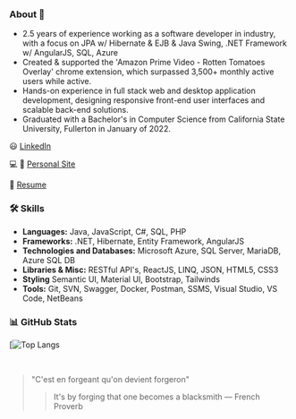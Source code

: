### About 👋
- 2.5 years of experience working as a software developer in industry, with a focus on JPA w/ Hibernate & EJB & Java Swing, .NET Framework w/ AngularJS, SQL, Azure
- Created & supported the 'Amazon Prime Video - Rotten Tomatoes Overlay' chrome extension, which surpassed 3,500+ monthly active users while active.
- Hands-on experience in full stack web and desktop application development, designing responsive front-end user interfaces and scalable back-end solutions.
- Graduated with a Bachelor's in Computer Science from California State University, Fullerton in January of 2022.

:smiley: [LinkedIn](https://www.linkedin.com/in/ernesto-hooghkirk/)

:computer: :iphone: [Personal Site](https://ernesto-h.dev/)

:bookmark_tabs: [Resume](https://drive.google.com/file/d/1qi_EwOdwmaHG4CFaZEuapgx9OUED72dN/view?usp=sharing)

### 🛠 Skills
- **Languages:** Java, JavaScript, C#, SQL, PHP
- **Frameworks:** .NET, Hibernate, Entity Framework, AngularJS
- **Technologies and Databases:** Microsoft Azure, SQL Server, MariaDB, Azure SQL DB
- **Libraries & Misc:** RESTful API's, ReactJS, LINQ, JSON, HTML5, CSS3
- **Styling** Semantic UI, Material UI, Bootstrap, Tailwinds
- **Tools:** Git, SVN, Swagger, Docker, Postman, SSMS, Visual Studio, VS Code, NetBeans

### 📊 GitHub Stats
<!-- [![Anurag's GitHub stats](https://github-readme-stats.vercel.app/api?username=ernestohkirk&show_icons=true&theme=swift)](https://github.com/anuraghazra/github-readme-stats) -->

[![Top Langs](https://github-readme-stats.vercel.app/api/top-langs/?username=ernestohkirk&layout=compact&theme=tokyonight)

<br/>

> "C'est en forgeant qu'on devient forgeron"
> > It's by forging that one becomes a blacksmith
― French Proverb
